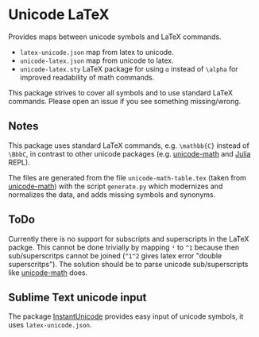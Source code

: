 # Unicode LaTeX

Provides maps between unicode symbols and LaTeX commands.

- `latex-unicode.json` map from latex to unicode.
- `unicode-latex.json` map from unicode to latex.
- `unicode-latex.sty` LaTeX package for using `α` instead of `\alpha` for improved readability of math commands.

This package strives to cover all symbols and to use standard LaTeX commands. Please open an issue if you see something missing/wrong.


## Notes

This package uses standard LaTeX commands, e.g. `\mathbb{C}` instead of `\BbbC`, in contrast to other unicode packages (e.g. [unicode-math](https://github.com/wspr/unicode-math) and [Julia](https://github.com/JuliaLang/julia/) REPL).

The files are generated from the file `unicode-math-table.tex` (taken from [unicode-math](https://github.com/wspr/unicode-math)) with the script `generate.py` which modernizes and normalizes the data, and adds missing symbols and synonyms.


## ToDo

Currently there is no support for subscripts and superscripts in the LaTeX packge. This cannot be done trivially by mapping `¹` to `^1` because then sub/superscritps cannot be joined (`^1^2` gives latex error "double superscritps"). The solution should be to parse unicode sub/superscripts like [unicode-math](https://github.com/wspr/unicode-math) does.


## Sublime Text unicode input

The package [InstantUnicode](https://github.com/ViktorQvarfordt/Sublime-InstantUnicode) provides easy input of unicode symbols, it uses `latex-unicode.json`.
